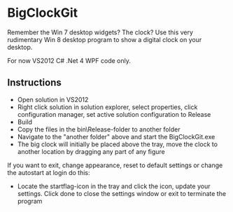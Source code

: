BigClockGit
===========

Remember the Win 7 desktop widgets? The clock? Use this very rudimentary Win 8 desktop program to show a digital clock on your desktop.

For now VS2012 C# .Net 4 WPF code only.

Instructions
------------

* Open solution in VS2012
* Right click solution in solution explorer, select properties, click configuration manager, set active solution configuration to Release
* Build
* Copy the files in the bin\Release-folder to another folder
* Navigate to the "another folder" above and start the BigClockGit.exe
* The big clock will initially be placed above the tray, move the clock to another location by dragging any part of any figure

If you want to exit, change appearance, reset to default settings or change the autostart at login do this:

* Locate the startflag-icon in the tray and click the icon, update your settings. Click done to close the settings window or exit to terminate the program
